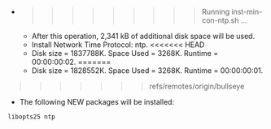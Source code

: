 * >>>>>>>>> Running inst-min-con-ntp.sh ...
  * After this operation, 2,341 kB of additional disk space will be used.
  * Install Network Time Protocol: ntp.
<<<<<<< HEAD
  * Disk size = 1837788K. Space Used = 3268K. Runtime = 00:00:00:02.
=======
  * Disk size = 1828552K. Space Used = 3268K. Runtime = 00:00:00:01.
>>>>>>> refs/remotes/origin/bullseye
  * The following NEW packages will be installed:
  ```bash
libopts25 ntp
  ```

